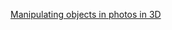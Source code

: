 ---
layout: post
wordpress_id: 1643
wordpress_url: http://noesbueno.com/archives/1643
date: '2013-09-09 12:06:29 -0500'
date_gmt: '2013-09-09 17:06:29 -0500'
body: |
  <p><a href="http://kottke.org/13/09/manipulating-objects-in-photos-in-3d">Manipulating objects in photos in 3D</a></p>
---